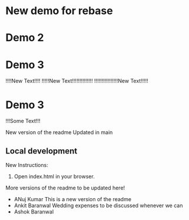 # New demo for rebase
# Demo 2
# Demo 3
!!!!New Text!!!!
!!!!!New Text!!!!!!!!!!!!!!
!!!!!!!!!!!!!!!!New Text!!!!!
# Demo 3
!!!Some Text!!!

New version of the readme
Updated in main

## Local development
New Instructions:
1. Open index.html in your browser.

More versions of the readme to be updated here!
- ANuj Kumar
This is a new version of the readme
- Ankit Baranwal
Wedding expenses to be discussed whenever we can
- Ashok Baranwal

